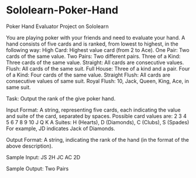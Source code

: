# Sololearn-Poker-Hand
Poker Hand Evaluator Project on Sololearn

You are playing poker with your friends and need to evaluate your hand. 
A hand consists of five cards and is ranked, from lowest to highest, in the following way:
High Card: Highest value card (from 2 to Ace).
One Pair: Two cards of the same value.
Two Pairs: Two different pairs.
Three of a Kind: Three cards of the same value.
Straight: All cards are consecutive values.
Flush: All cards of the same suit.
Full House: Three of a kind and a pair.
Four of a Kind: Four cards of the same value.
Straight Flush: All cards are consecutive values of same suit.
Royal Flush: 10, Jack, Queen, King, Ace, in same suit. 

Task:
Output the rank of the give poker hand. 

Input Format: 
A string, representing five cards, each indicating the value and suite of the card, separated by spaces. 
Possible card values are: 2 3 4 5 6 7 8 9 10 J Q K A
Suites:  H (Hearts), D (Diamonds), C (Clubs), S (Spades)
For example, JD indicates Jack of Diamonds. 

Output Format:
A string, indicating the rank of the hand (in the format of the above description). 

Sample Input:
JS 2H JC AC 2D

Sample Output: 
Two Pairs